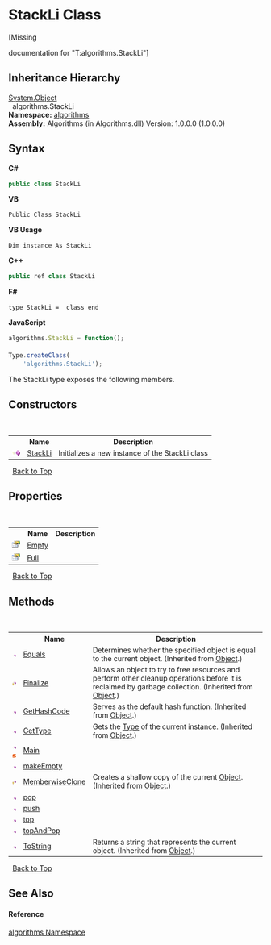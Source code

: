# StackLi Class
 

\[Missing <summary> documentation for "T:algorithms.StackLi"\]


## Inheritance Hierarchy
<a href="http://msdn2.microsoft.com/en-us/library/e5kfa45b" target="_blank">System.Object</a><br />&nbsp;&nbsp;algorithms.StackLi<br />
**Namespace:**&nbsp;<a href="82f88b43-fdc9-bc99-9558-75fce96d448f">algorithms</a><br />**Assembly:**&nbsp;Algorithms (in Algorithms.dll) Version: 1.0.0.0 (1.0.0.0)

## Syntax

**C#**<br />
``` C#
public class StackLi
```

**VB**<br />
``` VB
Public Class StackLi
```

**VB Usage**<br />
``` VB Usage
Dim instance As StackLi
```

**C++**<br />
``` C++
public ref class StackLi
```

**F#**<br />
``` F#
type StackLi =  class end
```

**JavaScript**<br />
``` JavaScript
algorithms.StackLi = function();

Type.createClass(
	'algorithms.StackLi');
```

The StackLi type exposes the following members.


## Constructors
&nbsp;<table><tr><th></th><th>Name</th><th>Description</th></tr><tr><td>![Public method](media/pubmethod.gif "Public method")</td><td><a href="20a22e81-ad8d-8698-699d-107a1da46a42">StackLi</a></td><td>
Initializes a new instance of the StackLi class</td></tr></table>&nbsp;
<a href="#stackli-class">Back to Top</a>

## Properties
&nbsp;<table><tr><th></th><th>Name</th><th>Description</th></tr><tr><td>![Public property](media/pubproperty.gif "Public property")</td><td><a href="0fc30aca-9cb7-d6b4-21ee-8d23bff7471b">Empty</a></td><td /></tr><tr><td>![Public property](media/pubproperty.gif "Public property")</td><td><a href="e0e0d746-ceed-a265-e645-d199d8e723b1">Full</a></td><td /></tr></table>&nbsp;
<a href="#stackli-class">Back to Top</a>

## Methods
&nbsp;<table><tr><th></th><th>Name</th><th>Description</th></tr><tr><td>![Public method](media/pubmethod.gif "Public method")</td><td><a href="http://msdn2.microsoft.com/en-us/library/bsc2ak47" target="_blank">Equals</a></td><td>
Determines whether the specified object is equal to the current object.
 (Inherited from <a href="http://msdn2.microsoft.com/en-us/library/e5kfa45b" target="_blank">Object</a>.)</td></tr><tr><td>![Protected method](media/protmethod.gif "Protected method")</td><td><a href="http://msdn2.microsoft.com/en-us/library/4k87zsw7" target="_blank">Finalize</a></td><td>
Allows an object to try to free resources and perform other cleanup operations before it is reclaimed by garbage collection.
 (Inherited from <a href="http://msdn2.microsoft.com/en-us/library/e5kfa45b" target="_blank">Object</a>.)</td></tr><tr><td>![Public method](media/pubmethod.gif "Public method")</td><td><a href="http://msdn2.microsoft.com/en-us/library/zdee4b3y" target="_blank">GetHashCode</a></td><td>
Serves as the default hash function.
 (Inherited from <a href="http://msdn2.microsoft.com/en-us/library/e5kfa45b" target="_blank">Object</a>.)</td></tr><tr><td>![Public method](media/pubmethod.gif "Public method")</td><td><a href="http://msdn2.microsoft.com/en-us/library/dfwy45w9" target="_blank">GetType</a></td><td>
Gets the <a href="http://msdn2.microsoft.com/en-us/library/42892f65" target="_blank">Type</a> of the current instance.
 (Inherited from <a href="http://msdn2.microsoft.com/en-us/library/e5kfa45b" target="_blank">Object</a>.)</td></tr><tr><td>![Public method](media/pubmethod.gif "Public method")![Static member](media/static.gif "Static member")</td><td><a href="824bf52c-9690-005b-8edf-4ea0d8601425">Main</a></td><td /></tr><tr><td>![Public method](media/pubmethod.gif "Public method")</td><td><a href="46755821-d2e3-8d81-4297-3e96247297e8">makeEmpty</a></td><td /></tr><tr><td>![Protected method](media/protmethod.gif "Protected method")</td><td><a href="http://msdn2.microsoft.com/en-us/library/57ctke0a" target="_blank">MemberwiseClone</a></td><td>
Creates a shallow copy of the current <a href="http://msdn2.microsoft.com/en-us/library/e5kfa45b" target="_blank">Object</a>.
 (Inherited from <a href="http://msdn2.microsoft.com/en-us/library/e5kfa45b" target="_blank">Object</a>.)</td></tr><tr><td>![Public method](media/pubmethod.gif "Public method")</td><td><a href="c7d43f68-76f7-04b5-5023-1a6939327d71">pop</a></td><td /></tr><tr><td>![Public method](media/pubmethod.gif "Public method")</td><td><a href="c402ce37-5bf1-f45b-0a99-860e0d50e66b">push</a></td><td /></tr><tr><td>![Public method](media/pubmethod.gif "Public method")</td><td><a href="6cc5f087-fce8-e9c6-84be-1e146e0c1499">top</a></td><td /></tr><tr><td>![Public method](media/pubmethod.gif "Public method")</td><td><a href="df85fc2a-61d9-03db-557e-e28e2fd58dc4">topAndPop</a></td><td /></tr><tr><td>![Public method](media/pubmethod.gif "Public method")</td><td><a href="http://msdn2.microsoft.com/en-us/library/7bxwbwt2" target="_blank">ToString</a></td><td>
Returns a string that represents the current object.
 (Inherited from <a href="http://msdn2.microsoft.com/en-us/library/e5kfa45b" target="_blank">Object</a>.)</td></tr></table>&nbsp;
<a href="#stackli-class">Back to Top</a>

## See Also


#### Reference
<a href="82f88b43-fdc9-bc99-9558-75fce96d448f">algorithms Namespace</a><br />